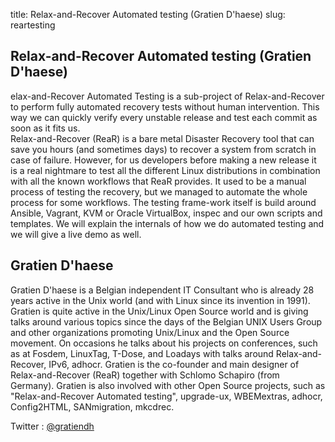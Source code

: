 title: Relax-and-Recover Automated testing (Gratien D'haese)
slug: reartesting

## Relax-and-Recover Automated testing (Gratien D'haese)

elax-and-Recover Automated Testing is a sub-project of Relax-and-Recover to perform fully automated recovery tests without human intervention. This way we can quickly verify every unstable release and test each commit as soon as it fits us.  
Relax-and-Recover (ReaR) is a bare metal Disaster Recovery tool that can save you hours (and sometimes days) to recover a system from scratch in case of failure.
However, for us developers before making a new release it is a real nightmare to test all the different Linux distributions in combination with all the known workflows that ReaR provides. It used to be a manual process of testing the recovery, but we managed to automate the whole process for some workflows.
The testing frame-work itself is build around Ansible, Vagrant, KVM or Oracle VirtualBox, inspec and our own scripts and templates. We will explain the internals of how we do automated testing and we will give a live demo as well.

## Gratien D'haese ##

Gratien D'haese is a Belgian independent IT Consultant who is already 28 years active in the Unix world (and with Linux since its invention in 1991).
Gratien is quite active in the Unix/Linux Open Source world and is giving talks around various topics since the days of the Belgian UNIX Users Group and other organizations promoting Unix/Linux and the Open Source movement. On occasions he talks about his projects on conferences, such as at Fosdem, LinuxTag, T-Dose, and Loadays with talks around Relax-and-Recover, IPv6, adhocr.
Gratien is the co-founder and main designer of Relax-and-Recover (ReaR) together with Schlomo Schapiro (from Germany).
Gratien is also involved with other Open Source projects, such as "Relax-and-Recover Automated testing", upgrade-ux,
WBEMextras, adhocr, Config2HTML, SANmigration, mkcdrec.

Twitter : [@gratiendh](http://twitter.com/gratiendh)


